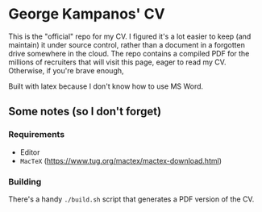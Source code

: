 # George Kampanos' CV
This is the "official" repo for my CV. I figured it's a lot easier to keep (and maintain) it under source control, rather than a document in a forgotten drive somewhere in the cloud. The repo contains a compiled PDF for the millions of recruiters that will visit this page, eager to read my CV. Otherwise, if you're brave enough, 

Built with latex because I don't know how to use MS Word.

## Some notes (so I don't forget)

### Requirements
* Editor
* `MacTeX` (https://www.tug.org/mactex/mactex-download.html)

### Building
There's a handy `./build.sh` script that generates a PDF version of the CV.